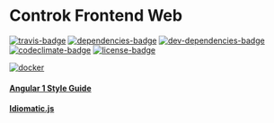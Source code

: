 # Controk Frontend Web

[![travis-badge]][travis]
[![dependencies-badge]][dependencies]
[![dev-dependencies-badge]][dev-dependencies]
[![codeclimate-badge]][codeclimate]
[![license-badge]][license]

[![docker]]()

#### [Angular 1 Style Guide][angular-style-guide]

#### [Idiomatic.js][idiomatic-js]

[idiomatic-js]: https://github.com/rwaldron/idiomatic.js
[angular-style-guide]: https://github.com/johnpapa/angular-styleguide
[travis-badge]: https://travis-ci.org/jourdanrodrigues/controk-frontend-web.svg?branch=master
[travis]: https://travis-ci.org/jourdanrodrigues/controk-frontend-web?branch=master
[license-badge]: https://img.shields.io/github/license/jourdanrodrigues/controk-frontend-web.svg
[license]: https://github.com/jourdanrodrigues/controk-frontend-web/blob/master/LICENSE
[docker]: https://img.shields.io/docker/automated/jourdanrodrigues/controk-frontend-web.svg
[dependencies-badge]: https://david-dm.org/jourdanrodrigues/controk-frontend-web.svg
[dependencies]: https://david-dm.org/jourdanrodrigues/controk-frontend-web
[dev-dependencies-badge]: https://david-dm.org/jourdanrodrigues/controk-frontend-web/dev-status.svg
[dev-dependencies]: https://david-dm.org/jourdanrodrigues/controk-frontend-web?type=dev
[codeclimate-badge]: https://codeclimate.com/github/jourdanrodrigues/controk-frontend-web/badges/gpa.svg
[codeclimate]: https://codeclimate.com/github/jourdanrodrigues/controk-frontend-web
